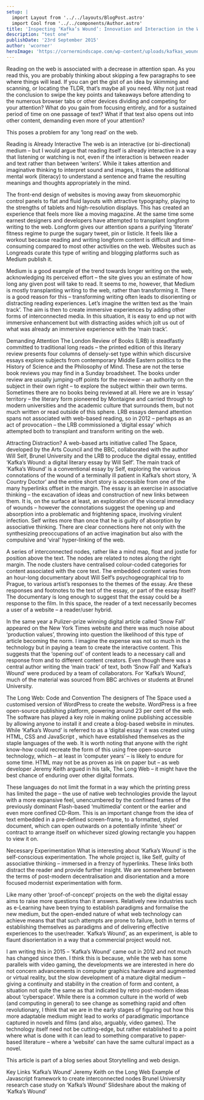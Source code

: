 ```yaml
---
setup: |
  import Layout from '../../layouts/BlogPost.astro'
  import Cool from '../../components/Author.astro'
title: 'Inspecting ‘Kafka’s Wound’: Innovation and Interaction in the Web Essay'
description: "test one"
publishDate: '23rd September 2015'
author: 'wcorner'
heroImage: 'https://cornermindscape.com/wp-content/uploads/kafkas_wound.jpg'
---
```


Reading on the web is associated with a decrease in attention span. As you read this, you are probably thinking about skipping a few paragraphs to see where things will lead. If you can get the gist of an idea by skimming and scanning, or locating the TLDR, that’s maybe all you need. Why not just read the conclusion to swipe the key points and takeaways before attending to the numerous browser tabs or other devices dividing and competing for your attention? What do you gain from focusing entirely, and for a sustained period of time on one passage of text? What if that text also opens out into other content, demanding even more of your attention?

This poses a problem for any ‘long read’ on the web.

Reading is Already Interactive
The web is an interactive (or bi-directional) medium – but I would argue that reading itself is already interactive in a way that listening or watching is not, even if the interaction is between reader and text rather than between ‘writers’. While it takes attention and imaginative thinking to interpret sound and images, it takes the additional mental work (literacy) to understand a sentence and frame the resulting meanings and thoughts appropriately in the mind.

The front-end design of websites is moving away from skeuomorphic control panels to flat and fluid layouts with attractive typography, playing to the strengths of tablets and high-resolution displays. This has created an experience that feels more like a moving magazine. At the same time some earnest designers and developers have attempted to transplant longform writing to the web. Longform gives our attention spans a purifying ‘literate’ fitness regime to purge the sugary tweet, pin or listicle. It feels like a workout because reading and writing longform content is difficult and time-consuming compared to most other activities on the web. Websites such as Longreads curate this type of writing and blogging platforms such as Medium publish it.

Medium is a good example of the trend towards longer writing on the web, acknowledging its perceived effort – the site gives you an estimate of how long any given post will take to read. It seems to me, however, that Medium is mostly transplanting writing to the web, rather than transforming it. There is a good reason for this – transforming writing often leads to disorienting or distracting reading experiences. Let’s imagine the written text as the ‘main track’. The aim is then to create immersive experiences by adding other forms of interconnected media. In this situation, it is easy to end up not with immersive enhancement but with distracting asides which jolt us out of what was already an immersive experience with the ‘main track’.

Demanding Attention
The London Review of Books (LRB) is steadfastly committed to traditional long reads – the printed edition of this literary review presents four columns of densely-set type within which discursive essays explore subjects from contemporary Middle Eastern politics to the History of Science and the Philosophy of Mind. These are not the terse book reviews you may find in a Sunday broadsheet. The books under review are usually jumping-off points for the reviewer – an authority on the subject in their own right – to explore the subject within their own terms. Sometimes there are no books being reviewed at all. Here we are in ‘essay’ territory – the literary form pioneered by Montaigne and carried through to modern universities and the academic culture that surrounds them, but not much written or read outside of this sphere. LRB essays demand attention spans not associated with web-based reading, so in 2012 – perhaps as an act of provocation – the LRB commissioned a ‘digital essay’ which attempted both to transplant and transform writing on the web.

Attracting Distraction?
A web-based arts initiative called The Space, developed by the Arts Council and the BBC, collaborated with the author Will Self, Brunel University and the LRB to produce the digital essay, entitled ‘Kafka’s Wound: a digital literary essay by Will Self’. The main track of ‘Kafka’s Wound’ is a conventional essay by Self, exploring the various connotations of the wound of a terminally ill patient in Kafka’s short story, ‘A Country Doctor’ and the entire short story is accessible from one of the many hyperlinks offset in the margin. The essay is an exercise in associative thinking – the excavation of ideas and construction of new links between them. It is, on the surface at least, an exploration of the visceral immediacy of wounds – however the connotations suggest the opening up and absorption into a problematic and frightening space, involving virulent infection. Self writes more than once that he is guilty of absorption by associative thinking. There are clear connections here not only with the synthesizing preoccupations of an active imagination but also with the compulsive and ‘viral’ hyper-linking of the web.

A series of interconnected nodes, rather like a mind map, float and jostle for position above the text. The nodes are related to notes along the right margin. The node clusters have centralised colour-coded categories for content associated with the core text. The embedded content varies from an hour-long documentary about Will Self’s psychogeographical trip to Prague, to various artist’s responses to the themes of the essay. Are these responses and footnotes to the text of the essay, or part of the essay itself? The documentary is long enough to suggest that the essay could be a response to the film. In this space, the reader of a text necessarily becomes a user of a website – a reader/user hybrid.

In the same year a Pulizer-prize winning digital article called ‘Snow Fall’ appeared on the New York Times website and there was much noise about ‘production values’, throwing into question the likelihood of this type of article becoming the norm. I imagine the expense was not so much in the technology but in paying a team to create the interactive content. This suggests that the ‘opening out’ of content leads to a necessary call and response from and to different content creators. Even though there was a central author writing the ‘main track’ of text, both ‘Snow Fall’ and ‘Kafka’s Wound’ were produced by a team of collaborators. For ‘Kafka’s Wound’, much of the material was sourced from BBC archives or students at Brunel University.

The Long Web: Code and Convention
The designers of The Space used a customised version of WordPress to create the website. WordPress is a free open-source publishing platform, powering around 23 per cent of the web. The software has played a key role in making online publishing accessible by allowing anyone to install it and create a blog-based website in minutes. While ‘Kafka’s Wound’ is referred to as a ‘digital essay’ it was created using HTML, CSS and JavaScript , which have established themselves as the staple languages of the web. It is worth noting that anyone with the right know-how could recreate the form of this using free open-source technology, which – at least in ‘computer years’ – is likely to endure for some time. HTML may not be as proven as ink on paper but – as web developer Jeremy Keith argued in his talk, The Long Web – it might have the best chance of enduring over other digital formats.

These languages do not limit the format in a way which the printing press has limited the page – the use of native web technologies provide the layout with a more expansive feel, unencumbered by the confined frames of the previously dominant Flash-based ‘multimedia’ content or the earlier and even more confined CD-Rom. This is an important change from the idea of text embedded in a pre-defined screen-frame, to a formatted, styled document, which can open outwards on a potentially infinite ‘sheet’ or contract to arrange itself on whichever sized glowing rectangle you happen to view it on.

Necessary Experimentation
What is interesting about ‘Kafka’s Wound’ is the self-conscious experimentation. The whole project is, like Self, guilty of associative thinking – immersed in a frenzy of hyperlinks. These links both distract the reader and provide further insight. We are somewhere between the terms of post-modern decentralisation and disorientation and a more focused modernist experimentation with form.

Like many other ‘proof-of-concept’ projects on the web the digital essay aims to raise more questions than it answers. Relatively new industries such as e-Learning have been trying to establish paradigms and formalise the new medium, but the open-ended nature of what web technology can achieve means that that such attempts are prone to failure, both in terms of establishing themselves as paradigms and of delivering effective experiences to the user/reader. ‘Kafka’s Wound’, as an experiment, is able to flaunt disorientation in a way that a commercial project would not.

I am writing this in 2015 – ‘Kafka’s Wound’ came out in 2012 and not much has changed since then. I think this is because, while the web has some parallels with video gaming, the developments we are interested in here do not concern advancements in computer graphics hardware and augmented or virtual reality, but the slow development of a mature digital medium – giving a continuity and stability in the creation of form and content, a situation not quite the same as that indicated by retro post-modern ideas about ‘cyberspace’. While there is a common culture in the world of web (and computing in general) to see change as something rapid and often revolutionary, I think that we are in the early stages of figuring out how this more adaptable medium might lead to works of paradigmatic importance captured in novels and films (and also, arguably, video games). The technology itself need not be cutting-edge, but rather established to a point where what is done with it can lead to something comparative to paper-based literature – where a ‘website’ can have the same cultural impact as a novel.

This article is part of a blog series about Storytelling and web design.

Key Links
‘Kafka’s Wound’
Jeremy Keith on the Long Web
Example of Javascript framework to create interconnected nodes
Brunel University research case study on ‘Kafka’s Wound’
Slideshare about the making of ‘Kafka’s Wound’
